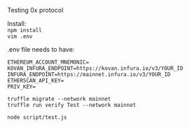 Testing 0x protocol

Install:   
`npm install`   
`vim .env`

.env file needs to have:
```
ETHEREUM_ACCOUNT_MNEMONIC=
KOVAN_INFURA_ENDPOINT=https://kovan.infura.io/v3/YOUR_ID
INFURA_ENDPOINT=https://mainnet.infura.io/v3/YOUR_ID
ETHERSCAN_API_KEY=
PRIV_KEY=
```

`truffle migrate --network mainnet`     
`truffle run verify Test --network mainnet`    

`node script/test.js`
